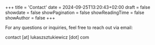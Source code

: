 +++
title = 'Contact'
date = 2024-09-25T13:20:43+02:00
draft = false
showdate = false
showPagination = false
showReadingTime = false
showAuthor = false
+++


For any questions or inquiries, feel free to reach out via email:

contact [at] lukaszsztukiewicz [dot] com
